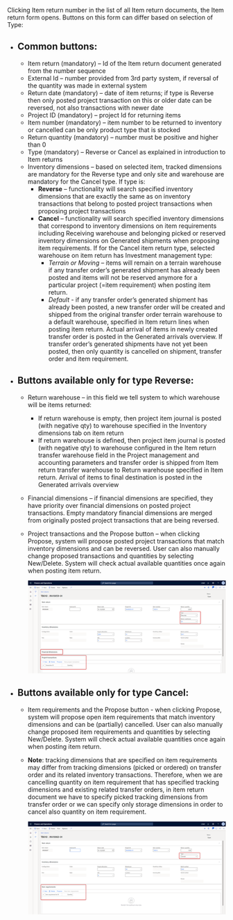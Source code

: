 Clicking Item return number in the list of all Item return documents, the Item return form opens. Buttons on this form can differ based on selection of Type:
- ## Common buttons:
   - Item return (mandatory) – Id of the Item return document generated from the number sequence
   - External Id – number provided from 3rd party system, if reversal of the quantity was made in external system
   - Return date (mandatory) – date of item returns; if type is Reverse then only posted project transaction on this or older date can be reversed, not also transactions with newer date
   - Project ID (mandatory) – project Id for returning items
   - Item number (mandatory) – item number to be returned to inventory or cancelled can be only product type that is stocked
   - Return quantity (mandatory) – number must be positive and higher than 0
   - Type (mandatory) – Reverse or Cancel as explained in introduction to Item returns
   - Inventory dimensions – based on selected item, tracked dimensions are mandatory for the Reverse type and only site and warehouse are mandatory for the Cancel type. If type is:
      - **Reverse** – functionality will search specified inventory dimensions that are exactly the same as on inventory transactions that belong to posted project transactions when proposing project transactions
      - **Cancel** – functionality will search specified inventory dimensions that correspond to inventory dimensions on item requirements including Receiving warehouse and belonging picked or reserved inventory dimensions on Generated shipments when proposing item requirements. If for the Cancel item return type, selected warehouse on item return has Investment management type:
         - _Terrain or Moving_ – items will remain on a terrain warehouse if any transfer order’s generated shipment has already been posted and items will not be reserved anymore for a particular project (=item requirement) when posting item return.
         - _Default_ - if any transfer order’s generated shipment has already been posted, a new transfer order will be created and shipped from the original transfer order terrain warehouse to a default warehouse, specified in Item return lines when posting item return. Actual arrival of items in newly created transfer order is posted in the Generated arrivals overview. If transfer order’s generated shipments have not yet been posted, then only quantity is cancelled on shipment, transfer order and item requirement.

- ## Buttons available only for type **Reverse**:
   - Return warehouse – in this field we tell system to which warehouse will be items returned:
      - If return warehouse is empty, then project item journal is posted (with negative qty) to warehouse specified in the Inventory dimensions tab on item return
      - If return warehouse is defined, then project item journal is posted (with negative qty) to warehouse configured in the Item return transfer warehouse field in the Project management and accounting parameters and transfer order is shipped from Item return transfer warehouse to Return warehouse specified in Item return. Arrival of items to final destination is posted in the Generated arrivals overview
   - Financial dimensions – if financial dimensions are specified, they have priority over financial dimensions on posted project transactions. Empty mandatory financial dimensions are merged from originally posted project transactions that are being reversed.
   - Project transactions and the Propose button – when clicking Propose, system will propose posted project transactions that match inventory dimensions and can be reversed. User can also manually change proposed transactions and quantities by selecting New/Delete. System will check actual available quantities once again when posting item return.

      ![Items (1).png](/.attachments/Items%20(1)-8caa9dc2-6717-4c88-81bc-198f2e26c038.png)

- ## Buttons available only for type **Cancel**:
   - Item requirements and the Propose button - when clicking Propose, system will propose open item requirements that match inventory dimensions and can be (partially) cancelled. User can also manually change proposed item requirements and quantities by selecting New/Delete. System will check actual available quantities once again when posting item return.
   - **Note**: tracking dimensions that are specified on item requirements may differ from tracking dimensions (picked or ordered) on transfer order and its related inventory transactions. Therefore, when we are cancelling quantity on item requirement that has specified tracking dimensions and existing related transfer orders, in item return document we have to specify picked tracking dimensions from transfer order or we can specify only storage dimensions in order to cancel also quantity on item requirement.

      ![Items (2).png](/.attachments/Items%20(2)-147a89b9-69dc-446f-952a-db443190f8ea.png)
